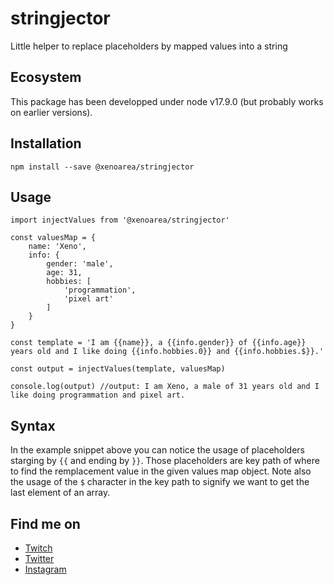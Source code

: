 # stringjector
Little helper to replace placeholders by mapped values into a string

## Ecosystem

This package has been developped under node v17.9.0 (but probably works on earlier versions).

## Installation

```npm install --save @xenoarea/stringjector```

## Usage

```
import injectValues from '@xenoarea/stringjector'

const valuesMap = {
    name: 'Xeno',
    info: {
        gender: 'male',
        age: 31,
        hobbies: [
            'programmation',
            'pixel art'
        ]
    }
}

const template = 'I am {{name}}, a {{info.gender}} of {{info.age}} years old and I like doing {{info.hobbies.0}} and {{info.hobbies.$}}.'

const output = injectValues(template, valuesMap)

console.log(output) //output: I am Xeno, a male of 31 years old and I like doing programmation and pixel art.
```

## Syntax

In the example snippet above you can notice the usage of placeholders starging by `{{` and ending by `}}`.
Those placeholders are key path of where to find the remplacement value in the given values map object.
Note also the usage of the `$` character in the key path to signify we want to get the last element of
an array.

## Find me on

- [Twitch](https://www.twitch.tv/xenoarea)
- [Twitter](https://twitter.com/xenoarea)
- [Instagram](https://www.instagram.com/xenoarea)

